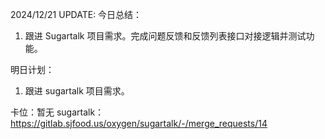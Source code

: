 2024/12/21 UPDATE:
今日总结：

1. 跟进 Sugartalk 项目需求。完成问题反馈和反馈列表接口对接逻辑并测试功能。

明日计划：

1. 跟进 sugartalk 项目需求。

卡位：暂无
sugartalk：https://gitlab.sjfood.us/oxygen/sugartalk/-/merge_requests/14
